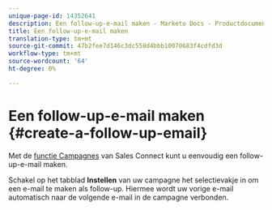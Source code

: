 ```yaml
---
unique-page-id: 14352641
description: Een follow-up-e-mail maken - Marketo Docs - Productdocumentatie
title: Een follow-up-e-mail maken
translation-type: tm+mt
source-git-commit: 47b2fee7d146c3dc558d4bbb10070683f4cdfd3d
workflow-type: tm+mt
source-wordcount: '64'
ht-degree: 0%

---
```



# Een follow-up-e-mail maken {#create-a-follow-up-email}

Met de [functie Campagnes](http://docs.marketo.com/display/TEST/Campaigns) van Sales Connect kunt u eenvoudig een follow-up-e-mail maken.

Schakel op het tabblad **Instellen** van uw campagne het selectievakje in om een e-mail te maken als follow-up. Hiermee wordt uw vorige e-mail automatisch naar de volgende e-mail in de campagne verbonden.

